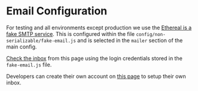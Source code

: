 # Email Configuration

For testing and all environments except production we use the
[Ethereal is a fake SMTP service](https://ethereal.email). This is configured
within the file `config/non-serializable/fake-email.js` and is selected in the
`mailer` section of the main config.

[Check the inbox](https://ethereal.email/messages) from this page using the
login credentials stored in the `fake-email.js` file.

Developers can create their own account on
[this page](https://ethereal.email/create) to setup their own inbox.
